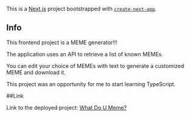 This is a [Next.js](https://nextjs.org/) project bootstrapped with [`create-next-app`](https://github.com/vercel/next.js/tree/canary/packages/create-next-app).

## Info

This frontend project is a MEME generator!!!

The application uses an API to retrieve a list of known MEMEs.

You can edit your choice of MEMEs with text to generate a customized MEME and download it.

This project was an opportunity for me to start learning TypeScript.

##Link

Link to the deployed project: [What Do U Meme?](https://what-do-u-meme.vercel.app)

